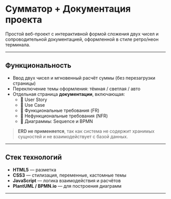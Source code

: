 # Сумматор + Документация проекта

Простой веб-проект с интерактивной формой сложения двух чисел и сопроводительной документацией, оформленной в стиле ретро/неон терминала.

---

## Функциональность

- Ввод двух чисел и мгновенный расчёт суммы (без перезагрузки страницы)
- Переключение темы оформления: тёмная / светлая / авто
- Отдельная страница **документации**, включающая:
  - 📌 User Story
  - 📌 Use Case
  - 📌 Функциональные требования (FR)
  - 📌 Нефункциональные требования (NFR)
  - 📌 Диаграммы: Sequence и BPMN

> **ERD не применяется**, так как система не содержит хранимых сущностей и не взаимодействует с базой данных.

---

## Стек технологий

- **HTML5** — разметка
- **CSS3** — стилизация, переменные, кастомные темы
- **JavaScript** — логика взаимодействия и расчётов
- **PlantUML / BPMN.io** — для построения диаграмм

---

